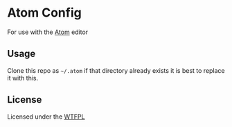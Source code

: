 # Atom Config
For use with the [Atom](https://atom.io/) editor 

## Usage
Clone this repo as `~/.atom` if that directory already exists it is best to replace it with this.

## License
Licensed under the [WTFPL](http://www.wtfpl.net/)
